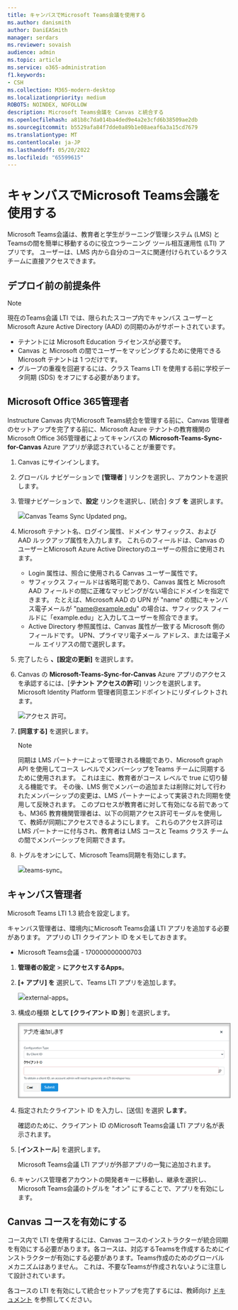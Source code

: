 ```yaml
---
title: キャンバスでMicrosoft Teams会議を使用する
ms.author: danismith
author: DaniEASmith
manager: serdars
ms.reviewer: sovaish
audience: admin
ms.topic: article
ms.service: o365-administration
f1.keywords:
- CSH
ms.collection: M365-modern-desktop
ms.localizationpriority: medium
ROBOTS: NOINDEX, NOFOLLOW
description: Microsoft Teams会議を Canvas と統合する
ms.openlocfilehash: a81b8c7da014ba4ded9e4a2e3cfd6b38509ae2db
ms.sourcegitcommit: b5529afa84f7dde0a89b1e08aeaf6a3a15cd7679
ms.translationtype: MT
ms.contentlocale: ja-JP
ms.lasthandoff: 05/20/2022
ms.locfileid: "65599615"
---
```

# <a name="use-microsoft-teams-meetings-with-canvas"></a>キャンバスでMicrosoft Teams会議を使用する

Microsoft Teams会議は、教育者と学生がラーニング管理システム (LMS) とTeamsの間を簡単に移動するのに役立つラーニング ツール相互運用性 (LTI) アプリです。 ユーザーは、LMS 内から自分のコースに関連付けられているクラス チームに直接アクセスできます。

## <a name="prerequisites-before-deployment"></a>デプロイ前の前提条件

> [!NOTE]
> 現在のTeams会議 LTI では、限られたスコープ内でキャンバス ユーザーと Microsoft Azure Active Directory (AAD) の同期のみがサポートされています。
>
> - テナントには Microsoft Education ライセンスが必要です。
> - Canvas と Microsoft の間でユーザーをマッピングするために使用できる Microsoft テナントは 1 つだけです。
> - グループの重複を回避するには、クラス Teams LTI を使用する前に学校データ同期 (SDS) をオフにする必要があります。

## <a name="microsoft-office-365-admin"></a>Microsoft Office 365管理者

Instructure Canvas 内でMicrosoft Teams統合を管理する前に、Canvas 管理者のセットアップを完了する前に、Microsoft Azure テナントの教育機関のMicrosoft Office 365管理者によってキャンバスの **Microsoft-Teams-Sync-for-Canvas** Azure アプリが承認されていることが重要です。

1. Canvas にサインインします。

2. グローバル ナビゲーションで **[管理者** ] リンクを選択し、アカウントを選択します。

3. 管理ナビゲーションで、**設定** リンクを選択し、[統合] タブ **を** 選択します。

   ![Canvas Teams Sync Updated png。](https://user-images.githubusercontent.com/87142492/128552407-78cb28e9-47cf-4026-954d-12dc3553af6f.png)

4. Microsoft テナント名、ログイン属性、ドメイン サフィックス、および AAD ルックアップ属性を入力します。 これらのフィールドは、Canvas のユーザーとMicrosoft Azure Active Directoryのユーザーの照合に使用されます。
   - Login 属性は、照合に使用される Canvas ユーザー属性です。
   - サフィックス フィールドは省略可能であり、Canvas 属性と Microsoft AAD フィールドの間に正確なマッピングがない場合にドメインを指定できます。 たとえば、Microsoft AAD の UPN が "name" の間にキャンバス電子メールが "name@example.edu" の場合は、サフィックス フィールドに「example.edu」と入力してユーザーを照合できます。
   - Active Directory 参照属性は、Canvas 属性が一致する Microsoft 側のフィールドです。 UPN、プライマリ電子メール アドレス、または電子メール エイリアスの間で選択します。

5. 完了したら **、[設定の更新]** を選択します。

6. Canvas の **Microsoft-Teams-Sync-for-Canvas** Azure アプリのアクセスを承認するには、[**テナント アクセスの許可**] リンクを選択します。 Microsoft Identity Platform 管理者同意エンドポイントにリダイレクトされます。

   ![アクセス 許可。](media/permissions.png)

7. **[同意する]** を選択します。

   > [!NOTE]
   > 同期は LMS パートナーによって管理される機能であり、Microsoft graph API を使用してコース レベルでメンバーシップをTeams チームに同期するために使用されます。 これは主に、教育者がコース レベルで true に切り替える機能です。 その後、LMS 側でメンバーの追加または削除に対して行われたメンバーシップの変更は、LMS パートナーによって実装された同期を使用して反映されます。 このプロセスが教育者に対して有効になる前であっても、M365 教育機関管理者は、以下の同期アクセス許可モーダルを使用して、教師が同期にアクセスできるようにします。 これらのアクセス許可は LMS パートナーに付与され、教育者は LMS コースと Teams クラス チームの間でメンバーシップを同期できます。

8. トグルをオンにして、Microsoft Teams同期を有効にします。

   ![teams-sync。](media/teams-sync.png)

## <a name="canvas-admin"></a>キャンバス管理者

Microsoft Teams LTI 1.3 統合を設定します。

キャンバス管理者は、環境内にMicrosoft Teams会議 LTI アプリを追加する必要があります。 アプリの LTI クライアント ID をメモしておきます。

 - Microsoft Teams会議 - 170000000000703

1. **管理者の設定** > **にアクセスするApps**。

2. **[+ アプリ] を** 選択して、Teams LTI アプリを追加します。

   ![external-apps。](media/external-apps.png)

3. 構成の種類 **として [クライアント ID 別** ] を選択します。

   ![アプリを追加します。](media/add-app.png)

4. 指定されたクライアント ID を入力し、[送信] を選択 **します**。

   確認のために、クライアント ID のMicrosoft Teams会議 LTI アプリ名が表示されます。

5. [**インストール**] を選択します。

   Microsoft Teams会議 LTI アプリが外部アプリの一覧に追加されます。

6. キャンバス管理者アカウントの開発者キーに移動し、継承を選択し、Microsoft Teams会議のトグルを "オン" にすることで、アプリを有効にします。

## <a name="enable-for-canvas-courses"></a>Canvas コースを有効にする

コース内で LTI を使用するには、Canvas コースのインストラクターが統合同期を有効にする必要があります。各コースは、対応するTeamsを作成するためにインストラクターが有効にする必要があります。Teams作成のためのグローバル メカニズムはありません。 これは、不要なTeamsが作成されないように注意して設計されています。

各コースの LTI を有効にして統合セットアップを完了するには、教師向け [ドキュメント](https://support.microsoft.com/topic/use-microsoft-teams-classes-in-your-lms-preview-ac6a1e34-32f7-45e6-b83e-094185a1e78a#ID0EBD=Instructure_Canvas) を参照してください。
